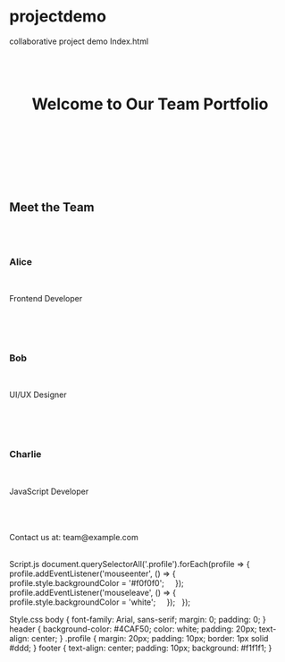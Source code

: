 # projectdemo
collaborative project demo
Index.html
<!DOCTYPE html>
<html>
<head>
  <title>Team Portfolio</title>
  <link rel="stylesheet" href="style.css"
</head>
<body>
  <header>
    <h1>Welcome to Our Team Portfolio</h1>
  </header>
  <section id="team">
    <h2>Meet the Team</h2>
    <div class="profile">
      <h3>Alice</h3>
      <p>Frontend Developer</p>
    </div>
    <div class="profile">
      <h3>Bob</h3>
      <p>UI/UX Designer</p>
    </div>
    <div class="profile">
      <h3>Charlie</h3>
      <p>JavaScript Developer</p>
    </div>
  </section>
  <footer>Contact us at: team@example.com</footer>
  <script src="script.js"> </script>
</body>
</html>

Script.js
document.querySelectorAll('.profile').forEach(profile => {
    profile.addEventListener('mouseenter', () => {
      profile.style.backgroundColor = '#f0f0f0';
    });
    profile.addEventListener('mouseleave', () => {
      profile.style.backgroundColor = 'white';
    });
  });

Style.css
body { font-family: Arial, sans-serif; margin: 0; padding: 0; }
header { background-color: #4CAF50; color: white; padding: 20px; text-align: center; }
.profile { margin: 20px; padding: 10px; border: 1px solid #ddd; }
footer { text-align: center; padding: 10px; background: #f1f1f1; }
